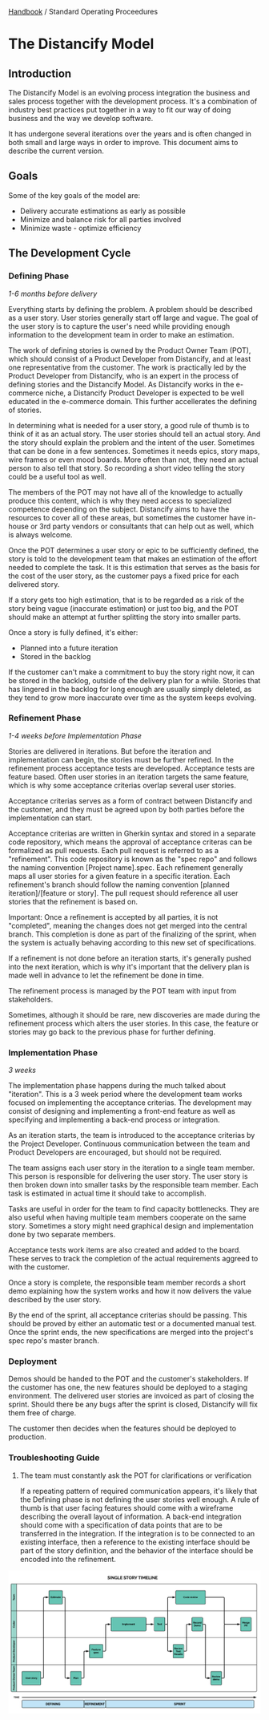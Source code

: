 [Handbook](../../README.md) / Standard Operating Proceedures

# The Distancify Model

## Introduction

The Distancify Model is an evolving process integration the business and sales process together with the development process. It's a combination of industry best practices put together in a way to fit our way of doing business and the way we develop software.

It has undergone several iterations over the years and is often changed in both small and large ways in order to improve. This document aims to describe the current version.

## Goals

Some of the key goals of the model are:

- Delivery accurate estimations as early as possible
- Minimize and balance risk for all parties involved
- Minimize waste - optimize efficiency

## The Development Cycle

### Defining Phase

_1-6 months before delivery_

Everything starts by defining the problem. A problem should be described as a user story. User stories generally start off large and vague. The goal of the user story is to capture the user's need while providing enough information to the development team in order to make an estimation.

The work of defining stories is owned by the Product Owner Team (POT), which should consist of a Product Developer from Distancify, and at least one representative from the customer. The work is practically led by the Product Developer from Distancify, who is an expert in the process of defining stories and the Distancify Model. As Distancify works in the e-commerce niche, a Distancify Product Developer is expected to be well educated in the e-commerce domain. This further accellerates the defining of stories.

In determining what is needed for a user story, a good rule of thumb is to think of it as an actual story. The user stories should tell an actual story. And the story should explain the problem and the intent of the user. Sometimes that can be done in a few sentences. Sometimes it needs epics, story maps, wire frames or even mood boards. More often than not, they need an actual person to also tell that story. So recording a short video telling the story could be a useful tool as well.

The members of the POT may not have all of the knowledge to actually produce this content, which is why they need access to specialized competence depending on the subject. Distancify aims to have the resources to cover all of these areas, but sometimes the customer have in-house or 3rd party vendors or consultants that can help out as well, which is always welcome.

Once the POT determines a user story or epic to be sufficiently defined, the story is told to the development team that makes an estimation of the effort needed to complete the task. It is this estimation that serves as the basis for the cost of the user story, as the customer pays a fixed price for each delivered story.

If a story gets too high estimation, that is to be regarded as a risk of the story being vague (inaccurate estimation) or just too big, and the POT should make an attempt at further splitting the story into smaller parts.

Once a story is fully defined, it's either:

- Planned into a future iteration
- Stored in the backlog

If the customer can't make a commitment to buy the story right now, it can be stored in the backlog, outside of the delivery plan for a while. Stories that has lingered in the backlog for long enough are usually simply deleted, as they tend to grow more inaccurate over time as the system keeps evolving.

### Refinement Phase

_1-4 weeks before Implementation Phase_

Stories are delivered in iterations. But before the iteration and implementation can begin, the stories must be further refined. In the refinement process acceptance tests are developed. Acceptance tests are feature based. Often user stories in an iteration targets the same feature, which is why some acceptance criterias overlap several user stories.

Acceptance criterias serves as a form of contract between Distancify and the customer, and they must be agreed upon by both parties before the implementation can start.

Acceptance criterias are written in Gherkin syntax and stored in a separate code repository, which means the approval of acceptance criteras can be formalized as pull requests. Each pull request is referred to as a "refinement". This code repository is known as the "spec repo" and follows the naming convention [Project name].spec. Each refinement generally maps all user stories for a given feature in a specific iteration. Each refinement's branch should follow the naming convention [planned iteration]/[feature or story]. The pull request should reference all user stories that the refinement is based on.

Important: Once a refinement is accepted by all parties, it is not "completed", meaning the changes does not get merged into the central branch. This completion is done as part of the finalizing of the sprint, when the system is actually behaving according to this new set of specifications.

If a refinement is not done before an iteration starts, it's generally pushed into the next iteration, which is why it's important that the delivery plan is made well in advance to let the refinement be done in time.

The refinement process is managed by the POT team with input from stakeholders.

Sometimes, although it should be rare, new discoveries are made during the refinement process which alters the user stories. In this case, the feature or stories may go back to the previous phase for further defining.

### Implementation Phase

_3 weeks_

The implementation phase happens during the much talked about "iteration". This is a 3 week period where the development team works focused on implementing the acceptance criterias. The development may consist of designing and implementing a front-end feature as well as specifying and implementing a back-end process or integration.

As an iteration starts, the team is introduced to the acceptance criterias by the Project Developer. Continuous communication between the team and Product Developers are encouraged, but should not be required.

The team assigns each user story in the iteration to a single team member. This person is responsible for delivering the user story. The user story is then broken down into smaller tasks by the responsible team member. Each task is estimated in actual time it should take to accomplish.

Tasks are useful in order for the team to find capacity bottlenecks. They are also useful when having multiple team members cooperate on the same story. Sometimes a story might need graphical design and implementation done by two separate members.

Acceptance tests work items are also created and added to the board. These serves to track the completion of the actual requirements aggreed to with the customer.

Once a story is complete, the responsible team member records a short demo explaining how the system works and how it now delivers the value described by the user story.

By the end of the sprint, all acceptance criterias should be passing. This should be proved by either an automatic test or a documented manual test. Once the sprint ends, the new specifications are merged into the project's spec repo's master branch.

### Deployment

Demos should be handed to the POT and the customer's stakeholders. If the customer has one, the new features should be deployed to a staging environment. The delivered user stories are invoiced as part of closing the sprint. Should there be any bugs after the sprint is closed, Distancify will fix them free of charge.

The customer then decides when the features should be deployed to production.

### Troubleshooting Guide

1. The team must constantly ask the POT for clarifications or verification

   If a repeating pattern of required communication appears, it's likely that the Defining phase is not defining the user stories well enough. A rule of thumb is that user facing features should come with a wireframe describing the overall layout of information. A back-end integration should come with a specification of data points that are to be transferred in the integration. If the integration is to be connected to an existing interface, then a reference to the existing interface should be part of the story definition, and the behavior of the interface should be encoded into the refinement.

![Single story timeline](single-story-timeline.png)